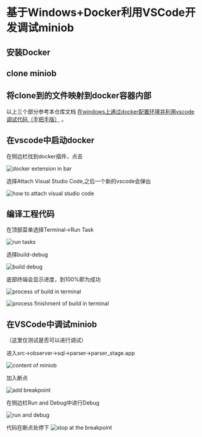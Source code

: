 # 基于Windows+Docker利用VSCode开发调试miniob
## 安装Docker
## clone miniob 
## 将clone到的文件映射到docker容器内部
以上三个部分参考本仓库文档 [在windows上通过docker配置环境并利用vscode调试代码（手把手版）](https://oceanbase.github.io/miniob/dev-env/how_to_dev_in_docker_container_by_vscode_on_windows/)
。
## 在vscode中启动docker
在侧边栏找到docker插件，点击

![docker extension in bar](images/dev_in_vscode_GUI_with_docker_container_based_on_windows_docker.png)

选择Attach Visual Studio Code,之后一个新的vscode会弹出

![how to attach visual studio code](images/dev_in_vscode_GUI_with_docker_container_based_on_windows_attach.png)
## 编译工程代码
在顶部菜单选择Terminal->Run Task

![run tasks](images/dev_in_vscode_GUI_with_docker_container_based_on_windows_task.png)

选择build-debug

![build debug](images/dev_in_vscode_GUI_with_docker_container_based_on_windows_builddebug.png)

底部终端会显示进度，到100%即为成功

![process of build in terminal](images/dev_in_vscode_GUI_with_docker_container_based_on_windows_process0.png)

![process finishment of build in terminal](images/dev_in_vscode_GUI_with_docker_container_based_on_windows_process100.png)

## 在VSCode中调试miniob
（这里仅测试是否可以进行调试）

进入src->observer->sql->parser->parser_stage.app

![content of miniob](images/dev_in_vscode_GUI_with_docker_container_based_on_windows_content.png)

加入断点

![add breakpoint](images/dev_in_vscode_GUI_with_docker_container_based_on_windows_breakpoint.png)

在侧边栏Run and Debug中进行Debug

![run and debug](images/dev_in_vscode_GUI_with_docker_container_based_on_windows_debug.png)

代码在断点处停下
![stop at the breakpoint](images/dev_in_vscode_GUI_with_docker_container_based_on_windows_stop.png)
